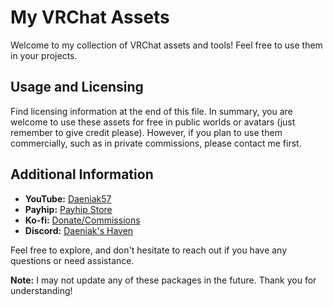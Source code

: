 # My VRChat Assets
Welcome to my collection of VRChat assets and tools! Feel free to use them in your projects.

## Usage and Licensing
Find licensing information at the end of this file. In summary, you are welcome to use these assets for free in public worlds or avatars (just remember to give credit please). However, if you plan to use them commercially, such as in private commissions, please contact me first.

## Additional Information
- **YouTube:** [Daeniak57](https://www.youtube.com/c/Daeniak57)
- **Payhip:** [Payhip Store](https://payhip.com/Daeniak57)
- **Ko-fi:** [Donate/Commissions](https://ko-fi.com/Daeniak57)
- **Discord:** [Daeniak's Haven](https://discord.gg/zNzwrd4p39)

Feel free to explore, and don't hesitate to reach out if you have any questions or need assistance.

**Note:** I may not update any of these packages in the future. Thank you for understanding!
